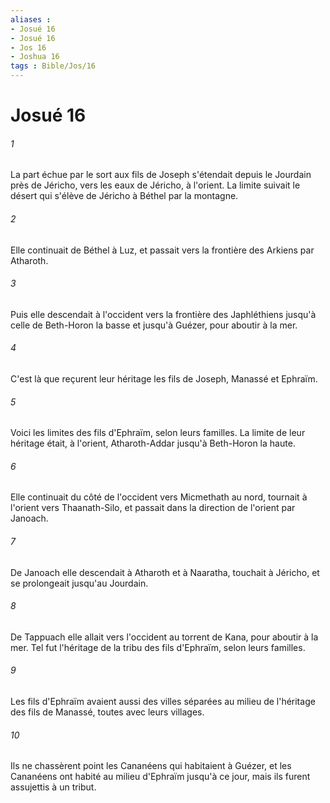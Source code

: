 ```yaml
---
aliases : 
- Josué 16
- Josué 16
- Jos 16
- Joshua 16
tags : Bible/Jos/16
---
```


# Josué 16

###### 1
La part échue par le sort aux fils de Joseph s'étendait depuis le Jourdain près de Jéricho, vers les eaux de Jéricho, à l'orient. La limite suivait le désert qui s'élève de Jéricho à Béthel par la montagne.
###### 2
Elle continuait de Béthel à Luz, et passait vers la frontière des Arkiens par Atharoth.
###### 3
Puis elle descendait à l'occident vers la frontière des Japhléthiens jusqu'à celle de Beth-Horon la basse et jusqu'à Guézer, pour aboutir à la mer.
###### 4
C'est là que reçurent leur héritage les fils de Joseph, Manassé et Ephraïm.
###### 5
Voici les limites des fils d'Ephraïm, selon leurs familles. La limite de leur héritage était, à l'orient, Atharoth-Addar jusqu'à Beth-Horon la haute.
###### 6
Elle continuait du côté de l'occident vers Micmethath au nord, tournait à l'orient vers Thaanath-Silo, et passait dans la direction de l'orient par Janoach.
###### 7
De Janoach elle descendait à Atharoth et à Naaratha, touchait à Jéricho, et se prolongeait jusqu'au Jourdain.
###### 8
De Tappuach elle allait vers l'occident au torrent de Kana, pour aboutir à la mer. Tel fut l'héritage de la tribu des fils d'Ephraïm, selon leurs familles.
###### 9
Les fils d'Ephraïm avaient aussi des villes séparées au milieu de l'héritage des fils de Manassé, toutes avec leurs villages.
###### 10
Ils ne chassèrent point les Cananéens qui habitaient à Guézer, et les Cananéens ont habité au milieu d'Ephraïm jusqu'à ce jour, mais ils furent assujettis à un tribut.
